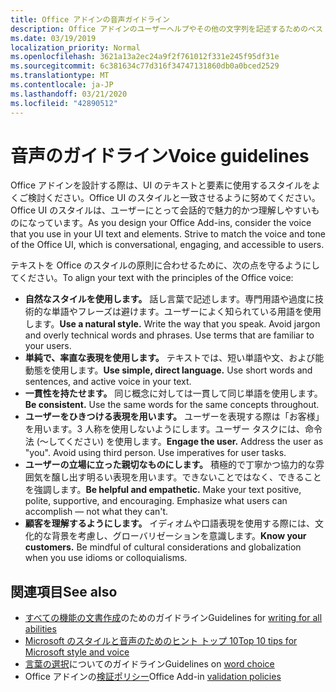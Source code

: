 ```yaml
---
title: Office アドインの音声ガイドライン
description: Office アドインのユーザーヘルプやその他の文字列を記述するためのベストプラクティスについて説明します。
ms.date: 03/19/2019
localization_priority: Normal
ms.openlocfilehash: 3621a13a2ec24a9f2f761012f331e245f95df31e
ms.sourcegitcommit: 6c381634c77d316f34747131860db0a0bced2529
ms.translationtype: MT
ms.contentlocale: ja-JP
ms.lasthandoff: 03/21/2020
ms.locfileid: "42890512"
---
```

# <a name="voice-guidelines"></a><span data-ttu-id="8b011-103">音声のガイドライン</span><span class="sxs-lookup"><span data-stu-id="8b011-103">Voice guidelines</span></span>

<span data-ttu-id="8b011-p101">Office アドインを設計する際は、UI のテキストと要素に使用するスタイルをよくご検討ください。Office UI のスタイルと一致させるように努めてください。Office UI のスタイルは、ユーザーにとって会話的で魅力的かつ理解しやすいものになっています。</span><span class="sxs-lookup"><span data-stu-id="8b011-p101">As you design your Office Add-ins, consider the voice that you use in your UI text and elements. Strive to match the voice and tone of the Office UI, which is conversational, engaging, and accessible to users.</span></span> 

<span data-ttu-id="8b011-106">テキストを Office のスタイルの原則に合わせるために、次の点を守るようにしてください。</span><span class="sxs-lookup"><span data-stu-id="8b011-106">To align your text with the principles of the Office voice:</span></span>

- <span data-ttu-id="8b011-p102">**自然なスタイルを使用します。** 話し言葉で記述します。専門用語や過度に技術的な単語やフレーズは避けます。ユーザーによく知られている用語を使用します。</span><span class="sxs-lookup"><span data-stu-id="8b011-p102">**Use a natural style.** Write the way that you speak. Avoid jargon and overly technical words and phrases. Use terms that are familiar to your users.</span></span>
- <span data-ttu-id="8b011-p103">**単純で、率直な表現を使用します。** テキストでは、短い単語や文、および能動態を使用します。</span><span class="sxs-lookup"><span data-stu-id="8b011-p103">**Use simple, direct language.** Use short words and sentences, and active voice in your text.</span></span>
- <span data-ttu-id="8b011-p104">**一貫性を持たせます。** 同じ概念に対しては一貫して同じ単語を使用します。</span><span class="sxs-lookup"><span data-stu-id="8b011-p104">**Be consistent.** Use the same words for the same concepts throughout.</span></span>
- <span data-ttu-id="8b011-p105">**ユーザーをひきつける表現を用います。** ユーザーを表現する際は「お客様」を用います。3 人称を使用しないようにします。ユーザー タスクには、命令法 (～してください) を使用します。</span><span class="sxs-lookup"><span data-stu-id="8b011-p105">**Engage the user.** Address the user as "you". Avoid using third person. Use imperatives for user tasks.</span></span>
- <span data-ttu-id="8b011-p106">**ユーザーの立場に立った親切なものにします。** 積極的で丁寧かつ協力的な雰囲気を醸し出す明るい表現を用います。できないことではなく、できることを強調します。</span><span class="sxs-lookup"><span data-stu-id="8b011-p106">**Be helpful and empathetic.** Make your text positive, polite, supportive, and encouraging. Emphasize what users can accomplish ― not what they can't.</span></span>
- <span data-ttu-id="8b011-p107">**顧客を理解するようにします。** イディオムや口語表現を使用する際には、文化的な背景を考慮し、グローバリゼーションを意識します。</span><span class="sxs-lookup"><span data-stu-id="8b011-p107">**Know your customers.** Be mindful of cultural considerations and globalization when you use idioms or colloquialisms.</span></span>

## <a name="see-also"></a><span data-ttu-id="8b011-124">関連項目</span><span class="sxs-lookup"><span data-stu-id="8b011-124">See also</span></span>

- <span data-ttu-id="8b011-125">[すべての機能の文書作成](/style-guide/accessibility/writing-all-abilities)のためのガイドライン</span><span class="sxs-lookup"><span data-stu-id="8b011-125">Guidelines for [writing for all abilities](/style-guide/accessibility/writing-all-abilities)</span></span>
- [<span data-ttu-id="8b011-126">Microsoft のスタイルと音声のためのヒント トップ 10</span><span class="sxs-lookup"><span data-stu-id="8b011-126">Top 10 tips for Microsoft style and voice</span></span>](/style-guide/top-10-tips-style-voice)
- <span data-ttu-id="8b011-127">[言葉の選択](/style-guide/word-choice/)についてのガイドライン</span><span class="sxs-lookup"><span data-stu-id="8b011-127">Guidelines on [word choice](/style-guide/word-choice/)</span></span>
- <span data-ttu-id="8b011-128">Office アドインの[検証ポリシー](/legal/marketplace/certification-policies)</span><span class="sxs-lookup"><span data-stu-id="8b011-128">Office Add-in [validation policies](/legal/marketplace/certification-policies)</span></span>
